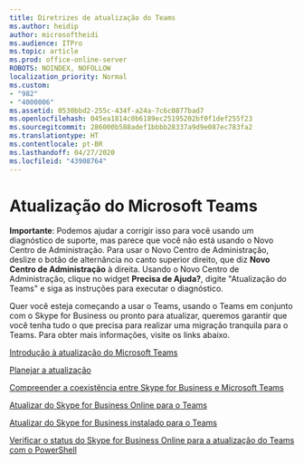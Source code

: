 ```yaml
---
title: Diretrizes de atualização do Teams
ms.author: heidip
author: microsoftheidi
ms.audience: ITPro
ms.topic: article
ms.prod: office-online-server
ROBOTS: NOINDEX, NOFOLLOW
localization_priority: Normal
ms.custom:
- "982"
- "4000006"
ms.assetid: 0530bbd2-255c-434f-a24a-7c6c0877bad7
ms.openlocfilehash: 045ea1814c0b6189ec25195202bf0f1def255f23
ms.sourcegitcommit: 286000b588adef1bbbb28337a9d9e087ec783fa2
ms.translationtype: HT
ms.contentlocale: pt-BR
ms.lasthandoff: 04/27/2020
ms.locfileid: "43908764"
---
```

# <a name="microsoft-teams-upgrade"></a>Atualização do Microsoft Teams

**Importante**: Podemos ajudar a corrigir isso para você usando um diagnóstico de suporte, mas parece que você não está usando o Novo Centro de Administração. Para usar o Novo Centro de Administração, deslize o botão de alternância no canto superior direito, que diz **Novo Centro de Administração** à direita. Usando o Novo Centro de Administração, clique no widget **Precisa de Ajuda?**, digite "Atualização do Teams" e siga as instruções para executar o diagnóstico.

Quer você esteja começando a usar o Teams, usando o Teams em conjunto com o Skype for Business ou pronto para atualizar, queremos garantir que você tenha tudo o que precisa para realizar uma migração tranquila para o Teams. Para obter mais informações, visite os links abaixo.

[Introdução à atualização do Microsoft Teams](https://docs.microsoft.com/MicrosoftTeams/upgrade-start-here)

[Planejar a atualização](https://docs.microsoft.com/MicrosoftTeams/upgrade-plan-journey)

[Compreender a coexistência entre Skype for Business e Microsoft Teams](https://docs.microsoft.com/MicrosoftTeams/teams-and-skypeforbusiness-coexistence-and-interoperability)

[Atualizar do Skype for Business Online para o Teams](https://docs.microsoft.com/MicrosoftTeams/upgrade-to-teams-execute-skypeforbusinessonline)

[Atualizar do Skype for Business instalado para o Teams](https://docs.microsoft.com/MicrosoftTeams/upgrade-to-teams-execute-skypeforbusinesshybridonprem)
 
[Verificar o status do Skype for Business Online para a atualização do Teams com o PowerShell](https://docs.microsoft.com/powershell/module/skype/get-csteamsupgradestatus?view=skype-ps)